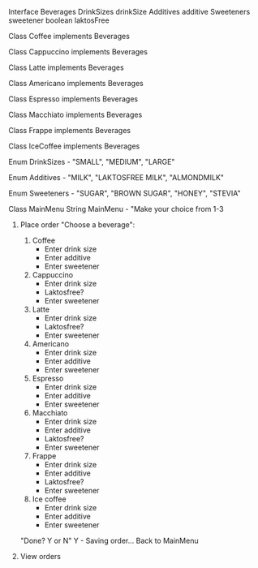 Interface Beverages
    DrinkSizes drinkSize
    Additives additive
    Sweeteners sweetener
    boolean laktosFree

Class Coffee implements Beverages

Class Cappuccino implements Beverages

Class Latte implements Beverages

Class Americano implements Beverages

Class Espresso implements Beverages

Class Macchiato implements Beverages

Class Frappe implements Beverages

Class IceCoffee implements Beverages

Enum DrinkSizes - "SMALL", "MEDIUM", "LARGE"

Enum Additives - "MILK", "LAKTOSFREE MILK", "ALMONDMILK"

Enum Sweeteners - "SUGAR", "BROWN SUGAR", "HONEY", "STEVIA"

Class MainMenu
String MainMenu - "Make your choice from 1-3
1. Place order
    "Choose a beverage":
    1. Coffee
        - Enter drink size
        - Enter additive
        - Enter sweetener
    2. Cappuccino
        - Enter drink size
        - Laktosfree?
        - Enter sweetener
    3. Latte
        - Enter drink size
        - Laktosfree?
        - Enter sweetener
    4. Americano
        - Enter drink size
        - Enter additive
        - Enter sweetener
    5. Espresso
        - Enter drink size
        - Enter additive
        - Enter sweetener
    6. Macchiato
        - Enter drink size
        - Enter additive
        - Laktosfree?
        - Enter sweetener
    7. Frappe
        - Enter drink size
        - Enter additive
        - Laktosfree?
        - Enter sweetener
    8. Ice coffee
        - Enter drink size
        - Enter additive
        - Enter sweetener

    "Done? Y or N"
    Y - Saving order... Back to MainMenu
2. View orders


